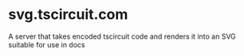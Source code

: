 # svg.tscircuit.com
A server that takes encoded tscircuit code and renders it into an SVG suitable for use in docs
